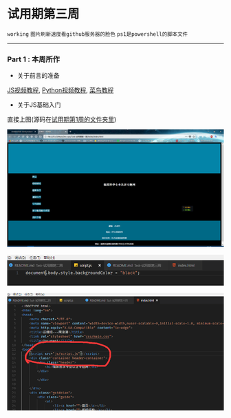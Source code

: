 # 试用期第三周

`working` `图片刷新速度看github服务器的脸色` `ps1是powershell的脚本文件`

---

### Part 1 : 本周所作

- 关于前言的准备

[JS视频教程](https://www.imooc.com/learn/36), [Python视频教程](https://www.icourse163.org/learn/BIT-268001?tid=1002788003#/learn/announce), [菜鸟教程](https://www.runoob.com/)

- 关于JS基础入门

直接上图(源码在[试用期第1周的文件夹里](https://github.com/Mark-ThinkPad/Dev_ops/tree/master/Task-%E8%AF%95%E7%94%A8%E6%9C%9F%E7%AC%AC1%E5%91%A8))

![1](https://github.com/Mark-ThinkPad/Dev_ops/blob/master/Task-%E8%AF%95%E7%94%A8%E6%9C%9F%E7%AC%AC3%E5%91%A8/screenshot/1.png)

![2](https://github.com/Mark-ThinkPad/Dev_ops/blob/master/Task-%E8%AF%95%E7%94%A8%E6%9C%9F%E7%AC%AC3%E5%91%A8/screenshot/2.png)

![3](https://github.com/Mark-ThinkPad/Dev_ops/blob/master/Task-%E8%AF%95%E7%94%A8%E6%9C%9F%E7%AC%AC3%E5%91%A8/screenshot/3.png)